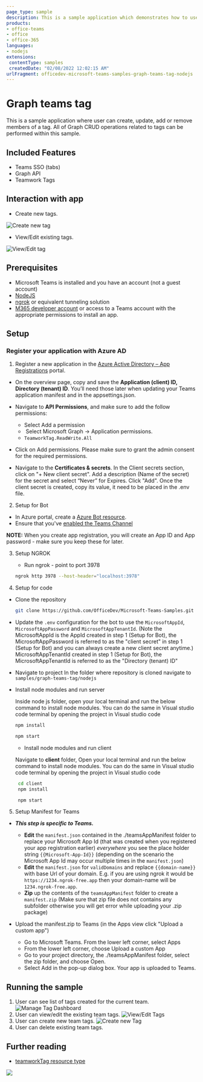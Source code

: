 ```yaml
---
page_type: sample
description: This is a sample application which demonstrates how to use CRUD Graph operations within tab related to team tags.
products:
- office-teams
- office
- office-365
languages:
- nodejs
extensions:
 contentType: samples
 createdDate: "02/08/2022 12:02:15 AM"
urlFragment: officedev-microsoft-teams-samples-graph-teams-tag-nodejs
---
```


# Graph teams tag

This is a sample application where user can create, update, add or remove members of a tag. All of Graph CRUD operations related to tags can be performed within this sample.

## Included Features
* Teams SSO (tabs)
* Graph API
* Teamwork Tags

## Interaction with app

- Create new tags.

![Create new tag](Images/CreateTagFlow.gif)

- View/Edit existing tags.

![View/Edit tag](Images/ViewOrEditTagFlow.gif)


## Prerequisites

- Microsoft Teams is installed and you have an account (not a guest account)
-  [NodeJS](https://nodejs.org/en/)
-  [ngrok](https://ngrok.com/download) or equivalent tunneling solution
-  [M365 developer account](https://docs.microsoft.com/en-us/microsoftteams/platform/concepts/build-and-test/prepare-your-o365-tenant) or access to a Teams account with the appropriate permissions to install an app.

## Setup

### Register your application with Azure AD

1. Register a new application in the [Azure Active Directory – App Registrations](https://go.microsoft.com/fwlink/?linkid=2083908) portal.
  - On the overview page, copy and save the **Application (client) ID, Directory (tenant) ID**. You’ll need those later when updating your Teams application manifest and in the appsettings.json.
  - Navigate to **API Permissions**, and make sure to add the follow permissions:
     - Select Add a permission
     -  Select Microsoft Graph -> Application permissions.
     - `TeamworkTag.ReadWrite.All`

   - Click on Add permissions. Please make sure to grant the admin consent for the required permissions.

   - Navigate to the **Certificates & secrets**. In the Client secrets section, click on "+ New client secret". Add a description (Name of the secret) for the secret and select “Never” for Expires. Click "Add". Once the client secret is created, copy its value, it need to be placed in the .env file.

 2. Setup for Bot
- In Azure portal, create a [Azure Bot resource](https://docs.microsoft.com/en-us/azure/bot-service/bot-builder-authentication?view=azure-bot-service-4.0&tabs=csharp%2Caadv2).
- Ensure that you've [enabled the Teams Channel](https://docs.microsoft.com/en-us/azure/bot-service/channel-connect-teams?view=azure-bot-service-4.0)

**NOTE:** When you create app registration, you will create an App ID and App password - make sure you keep these for later.

3. Setup NGROK
   - Run ngrok - point to port 3978

    ```bash
    ngrok http 3978 --host-header="localhost:3978"
    ```
4. Setup for code

  - Clone the repository

    ```bash
    git clone https://github.com/OfficeDev/Microsoft-Teams-Samples.git
    ```
  - Update the `.env` configuration for the bot to use the `MicrosoftAppId`, `MicrosoftAppPassword` and `MicrosoftAppTenantId`. (Note the MicrosoftAppId is the AppId created in step 1 (Setup for Bot), the MicrosoftAppPassword is referred to as the "client secret" in step 1 (Setup for Bot) and you can always create a new client secret anytime.) MicrosoftAppTenantId  created in step 1 (Setup for Bot), the MicrosoftAppTenantId is referred to as the "Directory (tenant) ID"

  - Navigate to project
    In the folder where repository is cloned navigate to `samples/graph-teams-tag/nodejs`


 - Install node modules and run server 

    Inside node js folder, open your local terminal and run the below command to install node modules. You can do the same in Visual studio code terminal by opening the project in Visual studio code 

   ```bash
   npm install
   ```

   ```bash
   npm start
   ```

   - Install node modules and run client 

    Navigate to **client** folder, Open your local terminal and run the below command to install node modules. You can do the same in Visual studio code terminal by opening the project in Visual studio code 

    ```bash
     cd client
     npm install
     ```

     ```bash
      npm start
     ```
    
5. Setup Manifest for Teams
- __*This step is specific to Teams.*__
    - **Edit** the `manifest.json` contained in the ./teamsAppManifest folder to replace your Microsoft App Id (that was created when you registered your app registration earlier) *everywhere* you see the place holder string `{{Microsoft-App-Id}}` (depending on the scenario the Microsoft App Id may occur multiple times in the `manifest.json`)
    - **Edit** the `manifest.json` for `validDomains` and replace `{{domain-name}}` with base Url of your domain. E.g. if you are using ngrok it would be `https://1234.ngrok-free.app` then your domain-name will be `1234.ngrok-free.app`.
    - **Zip** up the contents of the `teamsAppManifest` folder to create a `manifest.zip` (Make sure that zip file does not contains any subfolder otherwise you will get error while uploading your .zip package)

- Upload the manifest.zip to Teams (in the Apps view click "Upload a custom app")
   - Go to Microsoft Teams. From the lower left corner, select Apps
   - From the lower left corner, choose Upload a custom App
   - Go to your project directory, the ./teamsAppManifest folder, select the zip folder, and choose Open.
   - Select Add in the pop-up dialog box. Your app is uploaded to Teams.

## Running the sample

1. User can see list of tags created for the current team.
![Manage Tag Dashboard](Images/Dashboard.png)
2. User can view/edit the existing team tags.
![View/Edit Tags](Images/ViewOrEditTag.png)
3. User can create new team tags.
![Create new Tag](Images/CreateTagTaskModule.png)
4. User can delete existing team tags.

## Further reading
- [teamworkTag resource type](https://docs.microsoft.com/en-us/graph/api/resources/teamworktag?view=graph-rest-beta)


<img src="https://pnptelemetry.azurewebsites.net/microsoft-teams-samples/samples/graph-teams-tag-nodejs" />